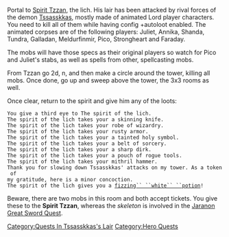Portal to [Spirit Tzzan](Spirit_Tzzan "wikilink"), the lich. His lair
has been attacked by rival forces of the demon
[Tssasskkas](Tssasskkas "wikilink"), mostly made of animated Lord player
characters. You need to kill all of them while having config +autoloot
enabled. The animated corpses are of the following players: Juliet,
Annika, Shanda, Tundra, Galladan, Meldurfinmir, Pico, Strongheart and
Faraday.

The mobs will have those specs as their original players so watch for
Pico and Juliet's stabs, as well as spells from other, spellcasting
mobs.

From Tzzan go 2d, n, and then make a circle around the tower, killing
all mobs. Once done, go up and sweep above the tower, the 3x3 rooms as
well.

Once clear, return to the spirit and give him any of the loots:

`You give a third eye to The spirit of the lich.`  
`The spirit of the lich takes your a skinning knife.`  
`The spirit of the lich takes your robe of wizardry.`  
`The spirit of the lich takes your rusty armor.`  
`The spirit of the lich takes your a tainted holy symbol.`  
`The spirit of the lich takes your a belt of sorcery.`  
`The spirit of the lich takes your a sharp dirk.`  
`The spirit of the lich takes your a pouch of rogue tools.`  
`The spirit of the lich takes your mithril hammer.`  
`Thank you for slowing down Tssasskkas' attacks on my tower. As a token of`  
`my gratitude, here is a minor concoction.`  
`The spirit of the lich gives you a `[`fizzing`` ``white`` ``potion`](Fizzing_White_Potion.md "wikilink")`!`

Beware, there are two mobs in this room and both accept tickets. You
give these to the **Spirit Tzzan**, whereas the *skeleton* is involved
in the [Jaranon Great Sword
Quest](Jaranon_Great_Sword_Quest "wikilink").

[Category:Quests In Tssasskkas's
Lair](Category:Quests_In_Tssasskkas's_Lair "wikilink") [Category:Hero
Quests](Category:Hero_Quests "wikilink")
